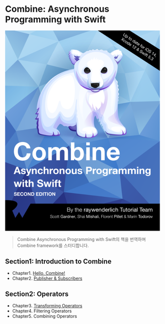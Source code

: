# Combine: Asynchronous Programming with Swift
<img src="./picture/w594.png"/>

> Combine Asynchronous Programming with Swift의 책을 번역하며 Combine framework를 스터디합니다.

## Section1: Introduction to Combine

- Chapter1. [Hello, Combine!](https://github.com/wjdgo813/Combine_raywenderlich/blob/master/1.Hello_Combine.md)
- Chapter2. [Publisher & Subscribers](https://github.com/wjdgo813/Combine_raywenderlich/blob/master/2.%20Publishers%20%26%20Subscribers.md)

## Section2: Operators

- Chapter3. [Transforming Operators](https://github.com/wjdgo813/Combine_raywenderlich/blob/master/3.%20Transaforming%20Operators.md)
- Chapter4. Filtering Operators
- Chapter5. Combining Operators



